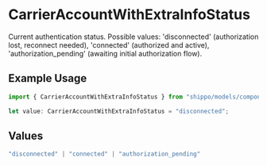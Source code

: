 # CarrierAccountWithExtraInfoStatus

Current authentication status. Possible values: 'disconnected' (authorization lost, reconnect needed), 'connected' (authorized and active), 'authorization_pending' (awaiting initial authorization flow).

## Example Usage

```typescript
import { CarrierAccountWithExtraInfoStatus } from "shippo/models/components";

let value: CarrierAccountWithExtraInfoStatus = "disconnected";
```

## Values

```typescript
"disconnected" | "connected" | "authorization_pending"
```